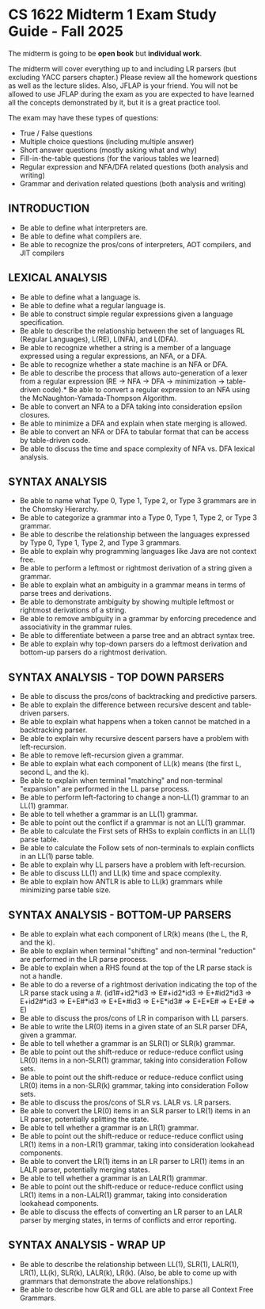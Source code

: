 # CS 1622 Midterm 1 Exam Study Guide - Fall 2025

The midterm is going to be **open book** but **individual work**.  

The midterm will cover everything up to and including LR parsers (but excluding
YACC parsers chapter.)  Please review all the homework questions as well as the
lecture slides.  Also, JFLAP is your friend.  You will not be allowed to use
JFLAP during the exam as you are expected to have learned all the concepts
demonstrated by it, but it is a great practice tool.

The exam may have these types of questions:
  * True / False questions
  * Multiple choice questions (including multiple answer)
  * Short answer questions (mostly asking what and why)
  * Fill-in-the-table questions (for the various tables we learned)
  * Regular expression and NFA/DFA related questions (both analysis and writing)
  * Grammar and derivation related questions (both analysis and writing)

## INTRODUCTION
* Be able to define what interpreters are.
* Be able to define what compilers are.
* Be able to recognize the pros/cons of interpreters, AOT compilers, and JIT compilers

## LEXICAL ANALYSIS
* Be able to define what a language is.
* Be able to define what a regular language is.
* Be able to construct simple regular expressions given a language specification.
* Be able to describe the relationship between the set of languages RL (Regular Languages), L(RE), L(NFA), and L(DFA).
* Be able to recognize whether a string is a member of a language expressed using a regular expressions, an NFA, or a DFA.
* Be able to recognize whether a state machine is an NFA or DFA.
* Be able to describe the process that allows auto-generation of a lexer from a regular expression (RE -> NFA -> DFA -> minimization -> table-driven code).* Be able to convert a regular expression to an NFA using the McNaughton-Yamada-Thompson Algorithm.
* Be able to convert an NFA to a DFA taking into consideration epsilon closures.
* Be able to minimize a DFA and explain when state merging is allowed.
* Be able to convert an NFA or DFA to tabular format that can be access by table-driven code.
* Be able to discuss the time and space complexity of NFA vs. DFA lexical analysis.

## SYNTAX ANALYSIS
* Be able to name what Type 0, Type 1, Type 2, or Type 3 grammars are in the Chomsky Hierarchy.
* Be able to categorize a grammar into a Type 0, Type 1, Type 2, or Type 3 grammar.
* Be able to describe the relationship between the languages expressed by Type 0, Type 1, Type 2, and Type 3 grammars.
* Be able to explain why programming languages like Java are not context free.
* Be able to perform a leftmost or rightmost derivation of a string given a grammar.
* Be able to explain what an ambiguity in a grammar means in terms of parse trees and derivations.
* Be able to demonstrate ambiguity by showing multiple leftmost or rightmost derivations of a string.
* Be able to remove ambiguity in a grammar by enforcing precedence and associativity in the grammar rules.
* Be able to differentiate between a parse tree and an abtract syntax tree.
* Be able to explain why top-down parsers do a leftmost derivation and bottom-up parsers do a rightmost derivation.

## SYNTAX ANALYSIS - TOP DOWN PARSERS
* Be able to discuss the pros/cons of backtracking and predictive parsers.
* Be able to explain the difference between recursive descent and table-driven parsers.
* Be able to explain what happens when a token cannot be matched in a backtracking parser.
* Be able to explain why recursive descent parsers have a problem with left-recursion.
* Be able to remove left-recursion given a grammar.
* Be able to explain what each component of LL(k) means (the first L, second L, and the k).
* Be able to explain when terminal "matching" and non-terminal "expansion" are performed in the LL parse process.
* Be able to perform left-factoring to change a non-LL(1) grammar to an LL(1) grammar.
* Be able to tell whether a grammar is an LL(1) grammar.
* Be able to point out the conflict if a grammar is not an LL(1) grammar.
* Be able to calculate the First sets of RHSs to explain conflicts in an LL(1) parse table.
* Be able to calculate the Follow sets of non-terminals to explain conflicts in an LL(1) parse table.
* Be able to explain why LL parsers have a problem with left-recursion.
* Be able to discuss LL(1) and LL(k) time and space complexity.
* Be able to explain how ANTLR is able to LL(k) grammars while minimizing parse table size.

## SYNTAX ANALYSIS - BOTTOM-UP PARSERS
* Be able to explain what each component of LR(k) means (the L, the R, and the k).
* Be able to explain when terminal "shifting" and non-terminal "reduction" are performed in the LR parse process.
* Be able to explain when a RHS found at the top of the LR parse stack is not a handle.
* Be able to do a reverse of a rightmost derivation indicating the top of the LR parse stack using a #.
(id1#+id2\*id3 ⇒ E#+id2\*id3 ⇒ E+#id2\*id3 ⇒ E+id2#\*id3 ⇒ E+E#\*id3 ⇒ E+E\*#id3 ⇒ E+E\*id3# ⇒ E+E\*E# ⇒ E+E# ⇒ E)
* Be able to discuss the pros/cons of LR in comparison with LL parsers.
* Be able to write the LR(0) items in a given state of an SLR parser DFA, given a grammar.
* Be able to tell whether a grammar is an SLR(1) or SLR(k) grammar.
* Be able to point out the shift-reduce or reduce-reduce conflict using LR(0) items in a non-SLR(1) grammar, taking into consideration Follow sets.
* Be able to point out the shift-reduce or reduce-reduce conflict using LR(0) items in a non-SLR(k) grammar, taking into consideration Follow sets.
* Be able to discuss the pros/cons of SLR vs. LALR vs. LR parsers.
* Be able to convert the LR(0) items in an SLR parser to LR(1) items in an LR parser, potentially splitting the state.
* Be able to tell whether a grammar is an LR(1) grammar.
* Be able to point out the shift-reduce or reduce-reduce conflict using LR(1) items in a non-LR(1) grammar, taking into consideration lookahead components.
* Be able to convert the LR(1) items in an LR parser to LR(1) items in an LALR parser, potentially merging states.
* Be able to tell whether a grammar is an LALR(1) grammar.
* Be able to point out the shift-reduce or reduce-reduce conflict using LR(1) items in a non-LALR(1) grammar, taking into consideration lookahead components.
* Be able to discuss the effects of converting an LR parser to an LALR parser by merging states, in terms of conflicts and error reporting. 

## SYNTAX ANALYSIS - WRAP UP
* Be able to describe the relationship between LL(1), SLR(1), LALR(1), LR(1), LL(k), SLR(k), LALR(k), LR(k).
(Also, be able to come up with grammars that demonstrate the above relationships.)
* Be able to describe how GLR and GLL are able to parse all Context Free Grammars.
